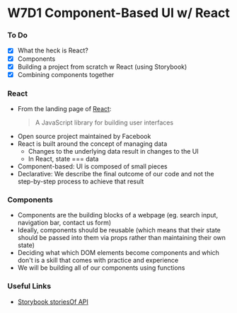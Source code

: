 # W7D1 Component-Based UI w/ React

### To Do
- [x] What the heck is React?
- [x] Components
- [x] Building a project from scratch w React (using Storybook)
- [x] Combining components together

### React
- From the landing page of [React](https://reactjs.org/):
  > A JavaScript library for building user interfaces
- Open source project maintained by Facebook
- React is built around the concept of managing data
  - Changes to the underlying data result in changes to the UI
  - In React, state === data
- Component-based: UI is composed of small pieces
- Declarative: We describe the final outcome of our code and not the step-by-step process to achieve that result

### Components
- Components are the building blocks of a webpage (eg. search input, navigation bar, contact us form)
- Ideally, components should be reusable (which means that their state should be passed into them via props rather than maintaining their own state)
- Deciding what which DOM elements become components and which don't is a skill that comes with practice and experience
- We will be building all of our components using functions

### Useful Links
- [Storybook storiesOf API](https://storybook.js.org/docs/formats/storiesof-api/)

